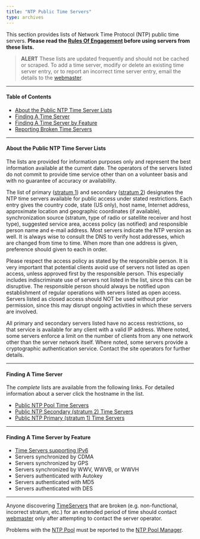 ```yaml
---
title: "NTP Public Time Servers"
type: archives
---
```


This section provides lists of Network Time Protocol (NTP) public time servers. **Please read the [Rules Of Engagement](/support/servers/rulesofengagement) before using servers from these lists.**

> **ALERT** These lists are updated frequently and should not be cached or scraped. To add a time server, modify or delete an existing time server entry, or to report an incorrect time server entry, email the details to the [webmaster](mailto:webmaster@nwtime.org).

* * *

#### Table of Contents

* [About the Public NTP Time Server Lists](#about-the-public-ntp-time-server-lists)
* [Finding A Time Server](#finding-a-time-server)
* [Finding A Time Server by Feature](#finding-a-time-server-by-feature)
* [Reporting Broken Time Servers](#reporting-broken-time-servers)

* * *

#### About the Public NTP Time Server Lists

The lists are provided for information purposes only and represent the best information available at the current date. The operators of the servers listed do not commit to provide time service other than on a volunteer basis and with no guarantee of accuracy or availability.

The list of primary ([stratum 1](/support/servers/stratumonetimeservers)) and secondary ([stratum 2](/support/servers/stratumtwotimeservers)) designates the NTP time servers available for public access under stated restrictions. Each entry gives the country code, state (US only), host name, Internet address, approximate location and geographic coordinates (if available), synchronization source (stratum, type of radio or satellite receiver and host type), suggested service area, access policy (as notified) and responsible person name and e-mail address. Most servers indicate the NTP version as well. It is always wise to consult the DNS to verify host addresses, which are changed from time to time. When more than one address is given, preference should given to each in order.

Please respect the access policy as stated by the responsible person. It is very important that potential clients avoid use of servers not listed as open access, unless approved first by the responsible person. This especially includes indiscriminate use of servers not listed in the list, since this can be disruptive. The responsible person should always be notified upon establishment of regular operations with servers listed as open access. Servers listed as closed access should NOT be used without prior permission, since this may disrupt ongoing activities in which these servers are involved.

All primary and secondary servers listed have no access restrictions, so that service is available for any client with a valid IP address. Where noted, some servers enforce a limit on the number of clients from any one network other than the server network itself. Where noted, some servers provide a cryptographic authentication service. Contact the site operators for further details.

* * *

#### Finding A Time Server

The _complete_ lists are available from the following links. For detailed information about a server click the hostname in the list.

*   [Public NTP Pool Time Servers](/support/servers/ntppoolservers)
*   [Public NTP Secondary (stratum 2) Time Servers](/support/servers/stratumtwotimeservers)
*   [Public NTP Primary (stratum 1) Time Servers](/support/servers/stratumonetimeservers)

* * *

#### Finding A Time Server by Feature

* [Time Servers supporting IPv6](/support/servers/publictimeserver000638)
* Servers synchronized by CDMA
* Servers synchronized by GPS
* Servers synchronized by WWV, WWVB, or WWVH
* Servers authenticated with Autokey
* Servers authenticated with MD5
* Servers authenticated with DES

* * *

Anyone discovering [TimeServers](/support/TimeServer) that are broken (e.g. non-functional, incorrect stratum, etc.) for an extended period of time should contact [webmaster](mailto:webmaster@nwtime.org) only after attempting to contact the server operator.

Problems with the [NTP Pool](/support/NTPPoolServers) must be reported to the [NTP Pool Manager](mailto:ask@ntp.org).